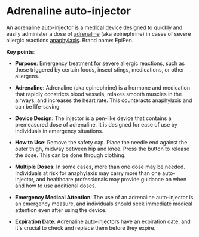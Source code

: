 <!--
source: gpt-3 + jph editing
tags: adrenaline-emergencies treatments
-->

# Adrenaline auto-injector

An adrenaline auto-injector is a medical device designed to quickly and easily administer a dose of [adrenaline](../adrenaline/) (aka epinephrine) in cases of severe allergic reactions [anaphylaxis](../anaphylaxis/). Brand name: EpiPen.

**Key points**:

* **Purpose**: Emergency treatment for severe allergic reactions, such as those triggered by certain foods, insect stings, medications, or other allergens.

* **Adrenaline**: Adrenaline (aka epinephrine) is a hormone and medication that rapidly constricts blood vessels, relaxes smooth muscles in the airways, and increases the heart rate. This counteracts anaphylaxis and can be life-saving.

* **Device Design**: The injector is a pen-like device that contains a premeasured dose of adrenaline. It is designed for ease of use by individuals in emergency situations.

* **How to Use**: Remove the safety cap. Place the needle end against the outer thigh, midway between hip and knee. Press the button to release the dose. This can be done through clothing.

* **Multiple Doses**: In some cases, more than one dose may be needed. Individuals at risk for anaphylaxis may carry more than one auto-injector, and healthcare professionals may provide guidance on when and how to use additional doses.

* **Emergency Medical Attention**: The use of an adrenaline auto-injector is an emergency measure, and individuals should seek immediate medical attention even after using the device.

* **Expiration Date**: Adrenaline auto-injectors have an expiration date, and it's crucial to check and replace them before they expire.
